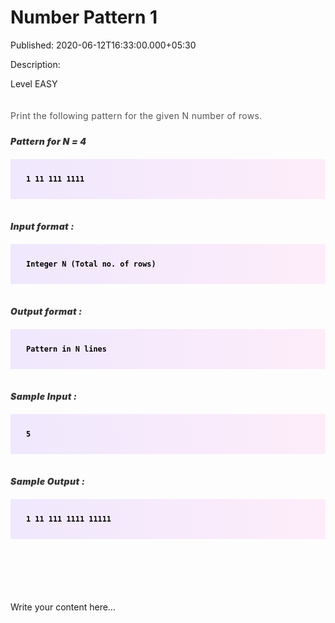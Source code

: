 # Number Pattern 1

Published: 2020-06-12T16:33:00.000+05:30

Description: 
      <div dir="ltr" style="text-align: left;" trbidi="on">
      <div dir="ltr" style="text-align: left;" trbidi="on">
      <div _ngcontent-jqa-c147="" style="-webkit-font-smoothing: antialiased; margin: 0px;
      padding: 0px;">
      <div _ngcontent-jqa-c147="" class="padding" style="-webkit-font-smoothing: antialiased;
      margin: 0px; padding: 0px 0px 15px;">
      <div _ngcontent-jqa-c147="" style="-webkit-font-smoothing: antialiased; margin: 0px;
      padding: 0px;">
      Level&nbsp;EASY</div>
      </div>
      <div _ngcontent-jqa-c147="" class="description ng-star-inserted"
      style="-webkit-font-smoothing: antialiased; margin: 0px; padding: 0px;">
      <h4 id="print-the-following-pattern-for-the-given-n-number-of-rows"
      style="-webkit-font-smoothing: antialiased; color: #565656; font-size: 14px; font-weight: 400;
      letter-spacing: 0.3px; line-height: 25px; margin: 0px; padding: 15px 0px 5px;">
      Print the following pattern for the given N number of rows.</h4>
      <h5 id="pattern-for-n-4" style="-webkit-font-smoothing: antialiased; color: #353535;
      font-size: 14px; font-weight: 900; letter-spacing: 0.4px; margin: 0px; padding: 15px 0px
      0px;">
      Pattern for N = 4</h5>
      <pre style="-webkit-font-smoothing: antialiased; background-image: linear-gradient(-90deg,
      rgba(255, 205, 242, 0.35), rgba(215, 193, 255, 0.35)); color: black; font-family:
      &quot;Open Sans&quot;, sans-serif; font-weight: 600; margin: 20px 0px; max-width:
      866px; overflow-x: hidden; padding: 25px;"><code style="-webkit-font-smoothing:
      antialiased; margin: 0px; padding: 0px;">1
      11
      111
      1111
      </code></pre>
      <h5 id="input-format" style="-webkit-font-smoothing: antialiased; color: #353535;
      font-size: 14px; font-weight: 900; letter-spacing: 0.4px; margin: 0px; padding: 15px 0px
      0px;">
      Input format :</h5>
      <pre style="-webkit-font-smoothing: antialiased; background-image: linear-gradient(-90deg,
      rgba(255, 205, 242, 0.35), rgba(215, 193, 255, 0.35)); color: black; font-family:
      &quot;Open Sans&quot;, sans-serif; font-weight: 600; margin: 20px 0px; max-width:
      866px; overflow-x: hidden; padding: 25px;"><code style="-webkit-font-smoothing:
      antialiased; margin: 0px; padding: 0px;">Integer N (Total no. of rows)
      </code></pre>
      <h5 id="output-format" style="-webkit-font-smoothing: antialiased; color: #353535;
      font-size: 14px; font-weight: 900; letter-spacing: 0.4px; margin: 0px; padding: 15px 0px
      0px;">
      Output format :</h5>
      <pre style="-webkit-font-smoothing: antialiased; background-image: linear-gradient(-90deg,
      rgba(255, 205, 242, 0.35), rgba(215, 193, 255, 0.35)); color: black; font-family:
      &quot;Open Sans&quot;, sans-serif; font-weight: 600; margin: 20px 0px; max-width:
      866px; overflow-x: hidden; padding: 25px;"><code style="-webkit-font-smoothing:
      antialiased; margin: 0px; padding: 0px;">Pattern in N lines
      </code></pre>
      </div>
      <div _ngcontent-jqa-c147="" class="description ng-star-inserted"
      style="-webkit-font-smoothing: antialiased; margin: 0px; padding: 0px;">
      <h5 id="sample-input" style="-webkit-font-smoothing: antialiased; color: #353535;
      font-size: 14px; font-weight: 900; letter-spacing: 0.4px; margin: 0px; padding: 15px 0px
      0px;">
      Sample Input :</h5>
      <pre style="-webkit-font-smoothing: antialiased; background-image: linear-gradient(-90deg,
      rgba(255, 205, 242, 0.35), rgba(215, 193, 255, 0.35)); color: black; font-family:
      &quot;Open Sans&quot;, sans-serif; font-weight: 600; margin: 20px 0px; max-width:
      866px; overflow-x: hidden; padding: 25px;"><code style="-webkit-font-smoothing:
      antialiased; margin: 0px; padding: 0px;">5
      </code></pre>
      <h5 id="sample-output" style="-webkit-font-smoothing: antialiased; color: #353535;
      font-size: 14px; font-weight: 900; letter-spacing: 0.4px; margin: 0px; padding: 15px 0px
      0px;">
      Sample Output :</h5>
      <pre style="-webkit-font-smoothing: antialiased; background-image: linear-gradient(-90deg,
      rgba(255, 205, 242, 0.35), rgba(215, 193, 255, 0.35)); color: black; font-family:
      &quot;Open Sans&quot;, sans-serif; font-weight: 600; margin: 20px 0px; max-width:
      866px; overflow-x: hidden; padding: 25px;"><code style="-webkit-font-smoothing:
      antialiased; margin: 0px; padding: 0px;">1
      11
      111
      1111
      11111
      </code></pre>
      </div>
      </div>
      <codezen-problem-description _ngcontent-jqa-c156="" _nghost-jqa-c147=""
      style="-webkit-font-smoothing: antialiased; display: block; font-family: Roboto, sans-serif;
      font-size: 16px; margin: 0px; padding: 0px; width:
      775.594px;"></codezen-problem-description><br />
      <div _ngcontent-jqa-c156="" class="ng-star-inserted" style="-webkit-font-smoothing:
      antialiased; font-family: Roboto, sans-serif; font-size: 16px; margin: 0px; padding: 0px;">
      <div _ngcontent-jqa-c156="" class="ng-star-inserted" style="-webkit-font-smoothing:
      antialiased; margin: 0px; padding: 0px;">
      <codezen-code-problem _ngcontent-jqa-c156="" _nghost-jqa-c148=""
      style="-webkit-font-smoothing: antialiased; display: block; margin: auto; padding: 30px 0px
      0px; width: 775.594px;"></codezen-code-problem><br />
      <div _ngcontent-jqa-c148="" style="-webkit-font-smoothing: antialiased; margin: 0px;
      padding: 0px;">
      <div _ngcontent-jqa-c148="" style="-webkit-font-smoothing: antialiased; margin: 0px;
      padding: 0px;">
      </div>
      </div>
      </div>
      </div>
      </div>
      <script
      src="https://gist.github.com/Svastikkka/9afefd62110af366b2e960945d71fee2.js"></script></div>


Write your content here...
